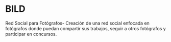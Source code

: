 # BILD
Red Social para Fotógrafos- Creación de una red social enfocada en fotógrafos donde puedan compartir sus trabajos, seguir a otros fotógrafos y participar en concursos.
